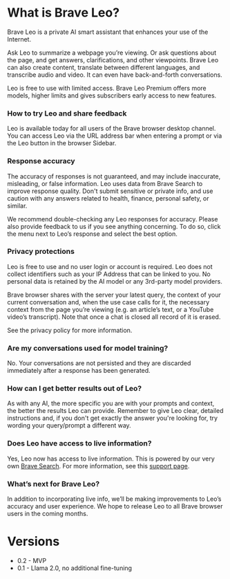 # What is Brave Leo?
Brave Leo is a private AI smart assistant that enhances your use of the Internet. 

Ask Leo to summarize a webpage you’re viewing. Or ask questions about the page, and get answers, clarifications, and other viewpoints. Brave Leo can also create content, translate between different languages, and transcribe audio and video. It can even have back-and-forth conversations.

Leo is free to use with limited access. Brave Leo Premium offers more models, higher limits and gives subscribers early access to new features. 

### How to try Leo and share feedback
Leo is available today for all users of the Brave browser desktop channel. You can access Leo via the URL address bar when entering a prompt or via the Leo button in the browser Sidebar.

### Response accuracy
The accuracy of responses is not guaranteed, and may include inaccurate, misleading, or false information. Leo uses data from Brave Search to improve response quality. Don't submit sensitive or private info, and use caution with any answers related to health, finance, personal safety, or similar. 

We recommend double-checking any Leo responses for accuracy. Please also provide feedback to us if you see anything concerning. To do so, click the menu next to Leo’s response and select the best option. 

### Privacy protections
Leo is free to use and no user login or account is required. Leo does not collect identifiers such as your IP Address that can be linked to you. No personal data is retained by the AI model or any 3rd-party model providers. 

Brave browser shares with the server your latest query, the context of your current conversation and, when the use case calls for it, the necessary context from the page you’re viewing (e.g. an article’s text, or a YouTube video’s transcript). Note that once a chat is closed all record of it is erased.

See the privacy policy for more information. 

### Are my conversations used for model training?
No. Your conversations are not persisted and they are discarded immediately after a response has been generated.
### How can I get better results out of Leo?
As with any AI, the more specific you are with your prompts and context, the better the results Leo can provide. Remember to give Leo clear, detailed instructions and, if you don't get exactly the answer you're looking for, try wording your query/prompt a different way.

### Does Leo have access to live information?
Yes, Leo now has access to live information. This is powered by our very own [Brave Search](https://brave.com/search/). For more information, see this [support page](https://support.brave.com/hc/en-us/articles/27586048343309-How-does-Leo-get-current-information).

### What’s next for Brave Leo?
In addition to incorporating live info, we’ll be making improvements to Leo’s accuracy and user experience. We hope to release Leo to all Brave browser users in the coming months.

# Versions

* 0.2 - MVP
* 0.1 - Llama 2.0, no additional fine-tuning

